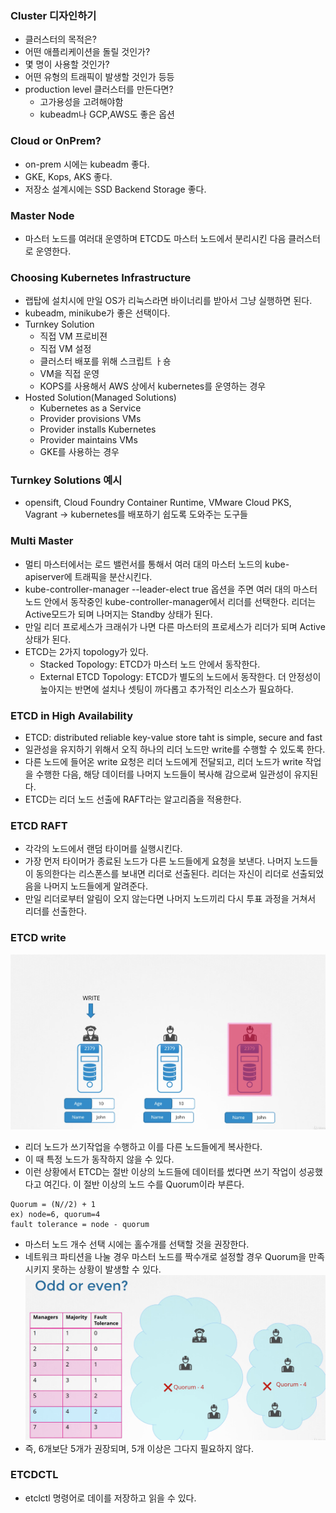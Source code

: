 ### Cluster 디자인하기
- 클러스터의 목적은?
- 어떤 애플리케이션을 돌릴 것인가?
- 몇 명이 사용할 것인가?
- 어떤 유형의 트래픽이 발생할 것인가 등등
- production level 클러스터를 만든다면?
  - 고가용성을 고려해야함
  - kubeadm나 GCP,AWS도 좋은 옵션

### Cloud or OnPrem?
- on-prem 시에는 kubeadm 좋다.
- GKE, Kops, AKS 좋다.
- 저장소 설계시에는 SSD Backend Storage 좋다.

### Master Node
- 마스터 노드를 여러대 운영하며 ETCD도 마스터 노드에서 분리시킨 다음 클러스터로 운영한다.

### Choosing Kubernetes Infrastructure
- 랩탑에 설치시에 만일 OS가 리눅스라면 바이너리를 받아서 그냥 실행하면 된다.
- kubeadm, minikube가 좋은 선택이다.
- Turnkey Solution
  - 직접 VM 프로비젼
  - 직접 VM 설정
  - 클러스터 배포를 위해 스크립트 ㅏ숑
  - VM을 직접 운영
  - KOPS를 사용해서 AWS 상에서 kubernetes를 운영하는 경우
- Hosted Solution(Managed Solutions)
  - Kubernetes as a Service
  - Provider provisions VMs
  - Provider installs Kubernetes
  - Provider maintains VMs
  - GKE를 사용하는 경우

### Turnkey Solutions 예시
- opensift, Cloud Foundry Container Runtime, VMware Cloud PKS, Vagrant -> kubernetes를 배포하기 쉽도록 도와주는 도구들

### Multi Master
- 멀티 마스터에서는 로드 밸런서를 통해서 여러 대의 마스터 노드의 kube-apiserver에 트래픽을 분산시킨다.
- kube-controller-manager --leader-elect true 옵션을 주면 여러 대의 마스터 노드 안에서 동작중인 kube-controller-manager에서 리더를 선택한다. 리더는 Active모드가 되며 나머지는 Standby 상태가 된다.
- 만일 리더 프로세스가 크래쉬가 나면 다른 마스터의 프로세스가 리더가 되며 Active 상태가 된다.
- ETCD는 2가지 topology가 있다.
  - Stacked Topology: ETCD가 마스터 노드 안에서 동작한다.
  - External ETCD Topology: ETCD가 별도의 노드에서 동작한다. 더 안정성이 높아지는 반면에 설치나 셋팅이 까다롭고 추가적인 리소스가 필요하다.

### ETCD in High Availability
- ETCD: distributed reliable key-value store taht is simple, secure and fast
- 일관성을 유지하기 위해서 오직 하나의 리더 노드만 write를 수행할 수 있도록 한다.
- 다른 노드에 들어온 write 요청은 리더 노드에게 전달되고, 리더 노드가 write 작업을 수행한 다음, 해당 데이터를 나머지 노드들이 복사해 감으로써 일관성이 유지된다.
- ETCD는 리더 노드 선출에 RAFT라는 알고리즘을 적용한다.

### ETCD RAFT
- 각각의 노드에서 랜덤 타이머를 실행시킨다.
- 가장 먼저 타이머가 종료된 노드가 다른 노드들에게 요청을 보낸다. 나머지 노드들이 동의한다는 리스폰스를 보내면 리더로 선출된다. 리더는 자신이 리더로 선출되었음을 나머지 노드들에게 알려준다.
- 만일 리더로부터 알림이 오지 않는다면 나머지 노드끼리 다시 투표 과정을 거쳐서 리더를 선출한다.

### ETCD write
![etcd_write](../../../images/etcd_write.png)
- 리더 노드가 쓰기작업을 수행하고 이를 다른 노드들에게 복사한다.
- 이 때 특정 노드가 동작하지 않을 수 있다.
- 이런 상황에서 ETCD는 절반 이상의 노드들에 데이터를 썼다면 쓰기 작업이 성공했다고 여긴다. 이 절반 이상의 노드 수를 Quorum이라 부른다.
```
Quorum = (N//2) + 1
ex) node=6, quorum=4
fault tolerance = node - quorum
```
- 마스터 노드 개수 선택 시에는 홀수개를 선택할 것을 권장한다.
- 네트워크 파티션을 나눌 경우 마스터 노드를 짝수개로 설정할 경우 Quorum을 만족시키지 못하는 상황이 발생할 수 있다.
![etcd_quorum](../../../images/etcd_quorum.png)
- 즉, 6개보단 5개가 권장되며, 5개 이상은 그다지 필요하지 않다.

### ETCDCTL
- etclctl 명령어로 데이를 저장하고 읽을 수 있다.
